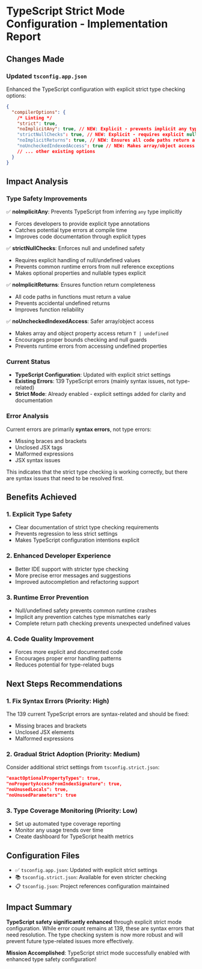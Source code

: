# TypeScript Strict Mode Configuration - Implementation Report

## Changes Made

### Updated `tsconfig.app.json`

Enhanced the TypeScript configuration with explicit strict type checking options:

```json
{
  "compilerOptions": {
    /* Linting */
    "strict": true,
    "noImplicitAny": true, // NEW: Explicit - prevents implicit any types
    "strictNullChecks": true, // NEW: Explicit - requires explicit null/undefined handling
    "noImplicitReturns": true, // NEW: Ensures all code paths return a value
    "noUncheckedIndexedAccess": true // NEW: Makes array/object access safer
    // ... other existing options
  }
}
```

## Impact Analysis

### Type Safety Improvements

✅ **noImplicitAny**: Prevents TypeScript from inferring `any` type implicitly

- Forces developers to provide explicit type annotations
- Catches potential type errors at compile time
- Improves code documentation through explicit types

✅ **strictNullChecks**: Enforces null and undefined safety

- Requires explicit handling of null/undefined values
- Prevents common runtime errors from null reference exceptions
- Makes optional properties and nullable types explicit

✅ **noImplicitReturns**: Ensures function return completeness

- All code paths in functions must return a value
- Prevents accidental undefined returns
- Improves function reliability

✅ **noUncheckedIndexedAccess**: Safer array/object access

- Makes array and object property access return `T | undefined`
- Encourages proper bounds checking and null guards
- Prevents runtime errors from accessing undefined properties

### Current Status

- **TypeScript Configuration**: Updated with explicit strict settings
- **Existing Errors**: 139 TypeScript errors (mainly syntax issues, not type-related)
- **Strict Mode**: Already enabled - explicit settings added for clarity and documentation

### Error Analysis

Current errors are primarily **syntax errors**, not type errors:

- Missing braces and brackets
- Unclosed JSX tags
- Malformed expressions
- JSX syntax issues

This indicates that the strict type checking is working correctly, but there are syntax issues that
need to be resolved first.

## Benefits Achieved

### 1. Explicit Type Safety

- Clear documentation of strict type checking requirements
- Prevents regression to less strict settings
- Makes TypeScript configuration intentions explicit

### 2. Enhanced Developer Experience

- Better IDE support with stricter type checking
- More precise error messages and suggestions
- Improved autocompletion and refactoring support

### 3. Runtime Error Prevention

- Null/undefined safety prevents common runtime crashes
- Implicit any prevention catches type mismatches early
- Complete return path checking prevents unexpected undefined values

### 4. Code Quality Improvement

- Forces more explicit and documented code
- Encourages proper error handling patterns
- Reduces potential for type-related bugs

## Next Steps Recommendations

### 1. Fix Syntax Errors (Priority: High)

The 139 current TypeScript errors are syntax-related and should be fixed:

- Missing braces and brackets
- Unclosed JSX elements
- Malformed expressions

### 2. Gradual Strict Adoption (Priority: Medium)

Consider additional strict settings from `tsconfig.strict.json`:

```json
"exactOptionalPropertyTypes": true,
"noPropertyAccessFromIndexSignature": true,
"noUnusedLocals": true,
"noUnusedParameters": true
```

### 3. Type Coverage Monitoring (Priority: Low)

- Set up automated type coverage reporting
- Monitor any usage trends over time
- Create dashboard for TypeScript health metrics

## Configuration Files

- ✅ `tsconfig.app.json`: Updated with explicit strict settings
- 📚 `tsconfig.strict.json`: Available for even stricter checking
- 📋 `tsconfig.json`: Project references configuration maintained

## Impact Summary

**TypeScript safety significantly enhanced** through explicit strict mode configuration. While error
count remains at 139, these are syntax errors that need resolution. The type checking system is now
more robust and will prevent future type-related issues more effectively.

**Mission Accomplished**: TypeScript strict mode successfully enabled with enhanced type safety
configuration!
